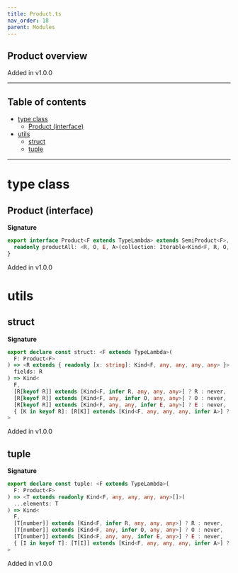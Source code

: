 ```yaml
---
title: Product.ts
nav_order: 18
parent: Modules
---
```


## Product overview

Added in v1.0.0

---

<h2 class="text-delta">Table of contents</h2>

- [type class](#type-class)
  - [Product (interface)](#product-interface)
- [utils](#utils)
  - [struct](#struct)
  - [tuple](#tuple)

---

# type class

## Product (interface)

**Signature**

```ts
export interface Product<F extends TypeLambda> extends SemiProduct<F>, Of<F> {
  readonly productAll: <R, O, E, A>(collection: Iterable<Kind<F, R, O, E, A>>) => Kind<F, R, O, E, Array<A>>
}
```

Added in v1.0.0

# utils

## struct

**Signature**

```ts
export declare const struct: <F extends TypeLambda>(
  F: Product<F>
) => <R extends { readonly [x: string]: Kind<F, any, any, any, any> }>(
  fields: R
) => Kind<
  F,
  [R[keyof R]] extends [Kind<F, infer R, any, any, any>] ? R : never,
  [R[keyof R]] extends [Kind<F, any, infer O, any, any>] ? O : never,
  [R[keyof R]] extends [Kind<F, any, any, infer E, any>] ? E : never,
  { [K in keyof R]: [R[K]] extends [Kind<F, any, any, any, infer A>] ? A : never }
>
```

Added in v1.0.0

## tuple

**Signature**

```ts
export declare const tuple: <F extends TypeLambda>(
  F: Product<F>
) => <T extends readonly Kind<F, any, any, any, any>[]>(
  ...elements: T
) => Kind<
  F,
  [T[number]] extends [Kind<F, infer R, any, any, any>] ? R : never,
  [T[number]] extends [Kind<F, any, infer O, any, any>] ? O : never,
  [T[number]] extends [Kind<F, any, any, infer E, any>] ? E : never,
  { [I in keyof T]: [T[I]] extends [Kind<F, any, any, any, infer A>] ? A : never }
>
```

Added in v1.0.0
